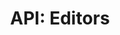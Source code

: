 ---
comment: "/**\n * @namespace HashBrown.Client.Views.Editors\n */"
meta:
    filename: index.js
    lineno: 3
    columnno: 0
    path: /home/mrzapp/Development/Web/hashbrown-cms/src/Client/Views/Editors
    code: {}
kind: namespace
name: Editors
memberof: HashBrown.Client.Views
longname: HashBrown.Client.Views.Editors
scope: static
shortname: Editors
layout: docPage
permalink: /docs/hashbrown/client/views/editors/
title: 'API: Editors'
description: HashBrown.Client.Views.Editors

---